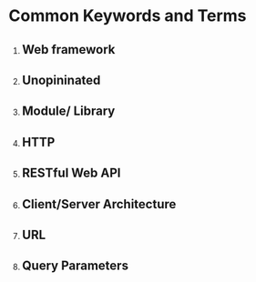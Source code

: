 # Common Keywords and Terms

1. ## Web framework
2. ## Unopininated
3. ## Module/ Library
5. ## HTTP
6. ## RESTful Web API
7. ## Client/Server Architecture
8. ## URL
8. ## Query Parameters
